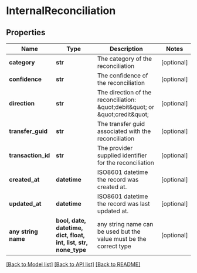 # InternalReconciliation


## Properties
Name | Type | Description | Notes
------------ | ------------- | ------------- | -------------
**category** | **str** | The category of the reconciliation | [optional] 
**confidence** | **str** | The confidence of the reconciliation | [optional] 
**direction** | **str** | The direction of the reconciliation: \&quot;debit\&quot; or \&quot;credit\&quot; | [optional] 
**transfer_guid** | **str** | The transfer guid associated with the reconciliation | [optional] 
**transaction_id** | **str** | The provider supplied identifier for the reconciliation | [optional] 
**created_at** | **datetime** | ISO8601 datetime the record was created at. | [optional] 
**updated_at** | **datetime** | ISO8601 datetime the record was last updated at. | [optional] 
**any string name** | **bool, date, datetime, dict, float, int, list, str, none_type** | any string name can be used but the value must be the correct type | [optional]

[[Back to Model list]](../README.md#documentation-for-models) [[Back to API list]](../README.md#documentation-for-api-endpoints) [[Back to README]](../README.md)


